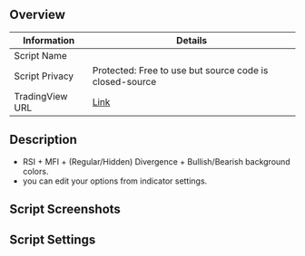 ## Overview

| Information         | Details                           |
|---------------------|-----------------------------------|
| Script Name         |    |
| Script Privacy      | Protected: Free to use but source code is closed-source|
| TradingView URL     | [Link]()|

## Description

- RSI + MFI + (Regular/Hidden) Divergence + Bullish/Bearish background colors.
- you can edit your options from indicator settings.

## Script Screenshots


## Script Settings

